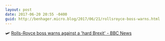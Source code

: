 ```yaml
---
layout: post
date: 2017-06-20 20:55 -0400
guid: http://benhager.micro.blog/2017/06/21/rollsroyce-boss-warns.html
---
```

🛩 [Rolls-Royce boss warns against a 'hard Brexit' - BBC News](http://www.bbc.com/news/business-40332913)
